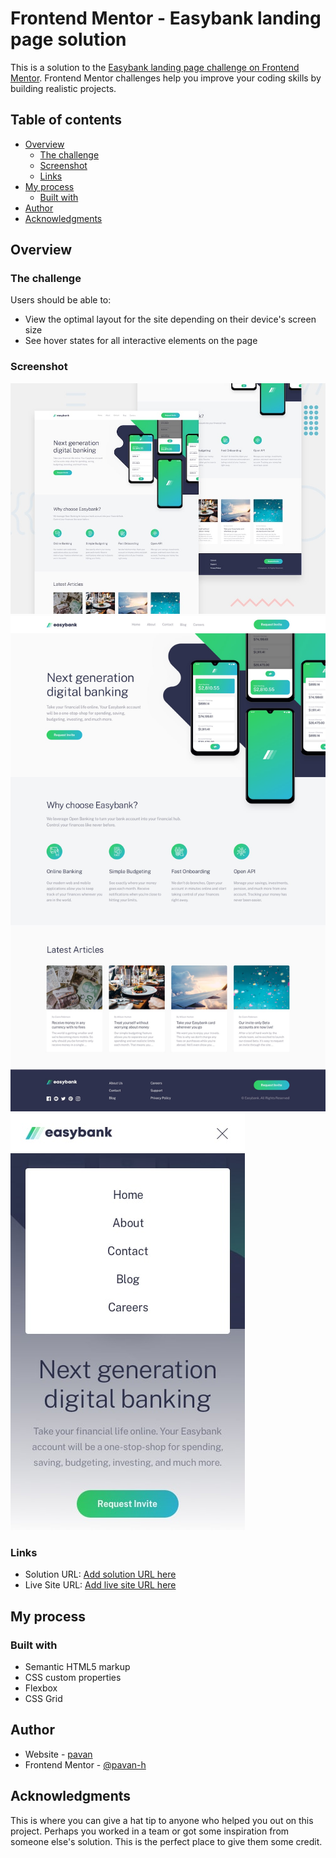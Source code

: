 # Frontend Mentor - Easybank landing page solution

This is a solution to the [Easybank landing page challenge on Frontend Mentor](https://www.frontendmentor.io/challenges/easybank-landing-page-WaUhkoDN). Frontend Mentor challenges help you improve your coding skills by building realistic projects. 

## Table of contents

- [Overview](#overview)
  - [The challenge](#the-challenge)
  - [Screenshot](#screenshot)
  - [Links](#links)
- [My process](#my-process)
  - [Built with](#built-with)
- [Author](#author)
- [Acknowledgments](#acknowledgments)



## Overview

### The challenge

Users should be able to:

- View the optimal layout for the site depending on their device's screen size
- See hover states for all interactive elements on the page

### Screenshot

![](screensots/desktop-preview.jpg)
![](screensots/desktop-design.jpg)
![](screensots/mobile-navigation.jpg)
### Links

- Solution URL: [Add solution URL here](https://github.com/pavan-h/Easybank-landing-page)
- Live Site URL: [Add live site URL here](https://pavan-h.github.io/Easybank-landing-page/)

## My process

### Built with

- Semantic HTML5 markup
- CSS custom properties
- Flexbox
- CSS Grid

## Author

- Website - [pavan](https://www.your-site.com)
- Frontend Mentor - [@pavan-h](https://www.frontendmentor.io/profile/@pavan-h)


## Acknowledgments

This is where you can give a hat tip to anyone who helped you out on this project. Perhaps you worked in a team or got some inspiration from someone else's solution. This is the perfect place to give them some credit.

